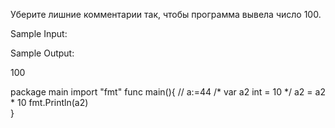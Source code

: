 

Уберите лишние комментарии так, чтобы программа вывела число 100.

Sample Input:

Sample Output:

100

package main
import "fmt"
func main(){
    // a:=44
    /*
    var a2 int = 10
    */
    a2 = a2 * 10
     fmt.Println(a2)   
}